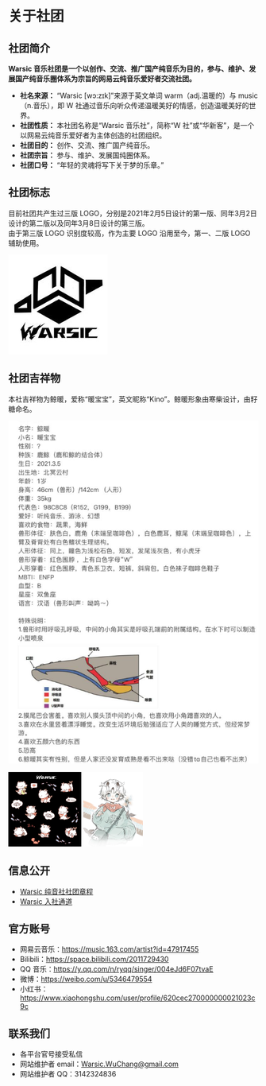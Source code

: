# 关于社团
## 社团简介
**Warsic 音乐社团是一个以创作、交流、推广国产纯音乐为目的，参与、维护、发展国产纯音乐圈体系为宗旨的网易云纯音乐爱好者交流社团。**
- **社名来源：** “Warsic [wɔ:zɪk]”来源于英文单词 warm（adj.温暖的）与 music（n.音乐），即 W 社通过音乐向听众传递温暖美好的情感，创造温暖美好的世界。
- **社团性质：** 本社团名称是“Warsic 音乐社”，简称“W 社”或“华新客”，是一个以网易云纯音乐爱好者为主体创造的社团组织。
- **社团目的：** 创作、交流、推广国产纯音乐。
- **社团宗旨：** 参与、维护、发展国纯圈体系。
- **社团口号：** “年轻的灵魂将写下关于梦的乐章。”

## 社团标志
目前社团共产生过三版 LOGO，分别是2021年2月5日设计的第一版、同年3月2日设计的第二版以及同年3月8日设计的第三版。  
由于第三版 LOGO 识别度较高，作为主要 LOGO 沿用至今，第一、二版 LOGO 辅助使用。  

![emblem](/assets/emblem.jpg)

## 社团吉祥物
本社吉祥物为鲸暖，爱称“暖宝宝”，英文昵称“Kino”。鲸暖形象由寒柴设计，由籽糖命名。  

![about-kino](/assets/kino-about.jpg)  

<div>
<img alt="kino-cute" src="/assets/kino-cute.png" style="width: auto; height: 150px;" />
<img alt="kino" src="/assets/kino.jpg" style="width: auto; height: 150px;" />
</div>

## 信息公开
- [Warsic 纯音社社团章程](./regulation.md)
- [Warsic 入社通道](/joinus)

## 官方账号
- 网易云音乐：<https://music.163.com/artist?id=47917455>
- Bilibili：<https://space.bilibili.com/2011729430>
- QQ 音乐：<https://y.qq.com/n/ryqq/singer/004eJd6F07tvaE>
- 微博：<https://weibo.com/u/5346479554>
- 小红书：<https://www.xiaohongshu.com/user/profile/620cec270000000021023c9c>

## 联系我们
- 各平台官号接受私信
- 网站维护者 email：[Warsic.WuChang@gmail.com](mailto://Warsic.WuChang@gmail.com)
- 网站维护者 QQ：3142324836

